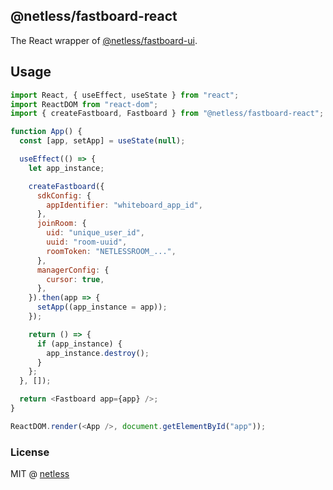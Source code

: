 ## @netless/fastboard-react

The React wrapper of [@netless/fastboard-ui](https://github.com/netless-io/fastboard/tree/main/packages/fastboard-ui).

## Usage

```js
import React, { useEffect, useState } from "react";
import ReactDOM from "react-dom";
import { createFastboard, Fastboard } from "@netless/fastboard-react";

function App() {
  const [app, setApp] = useState(null);

  useEffect(() => {
    let app_instance;

    createFastboard({
      sdkConfig: {
        appIdentifier: "whiteboard_app_id",
      },
      joinRoom: {
        uid: "unique_user_id",
        uuid: "room-uuid",
        roomToken: "NETLESSROOM_...",
      },
      managerConfig: {
        cursor: true,
      },
    }).then(app => {
      setApp((app_instance = app));
    });

    return () => {
      if (app_instance) {
        app_instance.destroy();
      }
    };
  }, []);

  return <Fastboard app={app} />;
}

ReactDOM.render(<App />, document.getElementById("app"));
```

### License

MIT @ [netless](https://github.com/netless-io)
